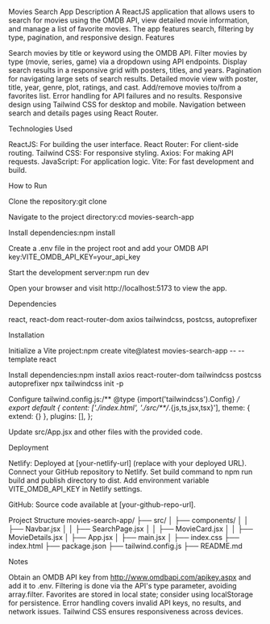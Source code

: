 Movies Search App
Description
A ReactJS application that allows users to search for movies using the OMDB API, view detailed movie information, and manage a list of favorite movies. The app features search, filtering by type, pagination, and responsive design.
Features

Search movies by title or keyword using the OMDB API.
Filter movies by type (movie, series, game) via a dropdown using API endpoints.
Display search results in a responsive grid with posters, titles, and years.
Pagination for navigating large sets of search results.
Detailed movie view with poster, title, year, genre, plot, ratings, and cast.
Add/remove movies to/from a favorites list.
Error handling for API failures and no results.
Responsive design using Tailwind CSS for desktop and mobile.
Navigation between search and details pages using React Router.

Technologies Used

ReactJS: For building the user interface.
React Router: For client-side routing.
Tailwind CSS: For responsive styling.
Axios: For making API requests.
JavaScript: For application logic.
Vite: For fast development and build.

How to Run

Clone the repository:git clone <your-repository-url>


Navigate to the project directory:cd movies-search-app


Install dependencies:npm install


Create a .env file in the project root and add your OMDB API key:VITE_OMDB_API_KEY=your_api_key


Start the development server:npm run dev


Open your browser and visit http://localhost:5173 to view the app.

Dependencies

react, react-dom
react-router-dom
axios
tailwindcss, postcss, autoprefixer

Installation

Initialize a Vite project:npm create vite@latest movies-search-app -- --template react


Install dependencies:npm install axios react-router-dom tailwindcss postcss autoprefixer
npx tailwindcss init -p


Configure tailwind.config.js:/** @type {import('tailwindcss').Config} */
export default {
  content: ['./index.html', './src/**/*.{js,ts,jsx,tsx}'],
  theme: { extend: {} },
  plugins: [],
};


Update src/App.jsx and other files with the provided code.

Deployment

Netlify: Deployed at [your-netlify-url] (replace with your deployed URL).
Connect your GitHub repository to Netlify.
Set build command to npm run build and publish directory to dist.
Add environment variable VITE_OMDB_API_KEY in Netlify settings.


GitHub: Source code available at [your-github-repo-url].

Project Structure
movies-search-app/
├── src/
│   ├── components/
│   │   ├── Navbar.jsx
│   │   ├── SearchPage.jsx
│   │   ├── MovieCard.jsx
│   │   ├── MovieDetails.jsx
│   ├── App.jsx
│   ├── main.jsx
│   ├── index.css
├── index.html
├── package.json
├── tailwind.config.js
├── README.md

Notes

Obtain an OMDB API key from http://www.omdbapi.com/apikey.aspx and add it to .env.
Filtering is done via the API's type parameter, avoiding array.filter.
Favorites are stored in local state; consider using localStorage for persistence.
Error handling covers invalid API keys, no results, and network issues.
Tailwind CSS ensures responsiveness across devices.

